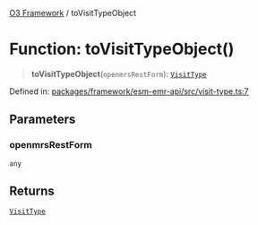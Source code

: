 [O3 Framework](../API.md) / toVisitTypeObject

# Function: toVisitTypeObject()

> **toVisitTypeObject**(`openmrsRestForm`): [`VisitType`](../interfaces/VisitType.md)

Defined in: [packages/framework/esm-emr-api/src/visit-type.ts:7](https://github.com/habeshabro/openmrs-esm-core/blob/main/packages/framework/esm-emr-api/src/visit-type.ts#L7)

## Parameters

### openmrsRestForm

`any`

## Returns

[`VisitType`](../interfaces/VisitType.md)

